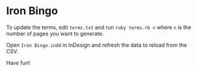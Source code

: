 # Iron Bingo

To update the terms, edit `terms.txt` and run `ruby terms.rb n` where `n` is the number of pages you want to generate.

Open `Iron Bingo.indd` in InDesign and refresh the data to reload from the CSV.

Have fun!
